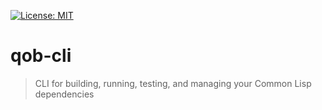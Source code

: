 [![License: MIT](https://img.shields.io/badge/License-MIT-green.svg)](https://opensource.org/licenses/MIT)

# qob-cli
> CLI for building, running, testing, and managing your Common Lisp dependencies
